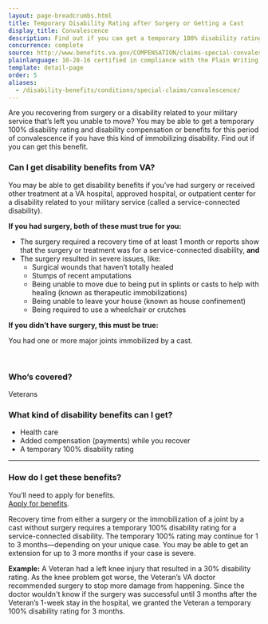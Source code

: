 ```yaml
---
layout: page-breadcrumbs.html
title: Temporary Disability Rating after Surgery or Getting a Cast
display_title: Convalescence
description: Find out if you can get a temporary 100% disability rating and VA convalescence pay (sometimes called "back pay") because of a surgery or service-connected disability that's left you unable to move.
concurrence: complete
source: http://www.benefits.va.gov/COMPENSATION/claims-special-convalescence.asp
plainlanguage: 10-28-16 certified in compliance with the Plain Writing Act
template: detail-page
order: 5
aliases:
  - /disability-benefits/conditions/special-claims/convalescence/
---
```


<div class="va-introtext">

Are you recovering from surgery or a disability related to your military service that’s left you unable to move? You may be able to get a temporary 100% disability rating and disability compensation or benefits for this period of convalescence if you have this kind of immobilizing  disability. Find out if you can get this benefit.

</div>


<div class="feature" markdown="1">

### Can I get disability benefits from VA?

You may be able to get disability benefits if you’ve had surgery or received other treatment at a VA hospital, approved hospital, or outpatient center for a disability related to your military service (called a service-connected disability).

**If you had surgery, both of these must true for you:**
  -	The surgery required a recovery time of at least 1 month or reports show that the surgery or treatment was for a service-connected disability, **and**
  -	The surgery resulted in severe issues, like:
      - Surgical wounds that haven’t totally healed
      - Stumps of recent amputations
      - Being unable to move due to being put in splints or casts to help with healing (known as therapeutic immobilizations)
      - Being unable to leave your house (known as house confinement)
      - Being required to use a wheelchair or crutches

**If you didn’t have surgery, this must be true:**

You had one or more major joints immobilized by a cast.


<br>

### Who’s covered?

Veterans
</div>

### What kind of disability benefits can I get?

-	Health care
- Added compensation (payments) while you recover
-	A temporary 100% disability rating

-----

### How do I get these benefits?

You’ll need to apply for benefits. <br>
[Apply for benefits](/disability/how-to-file-claim/).

Recovery time from either a surgery or the immobilization of a joint by a cast without surgery requires a temporary 100% disability rating for a service-connected disability. The temporary 100% rating may continue for 1 to 3 months—depending on your unique case. You may be able to get an extension for up to 3 more months if your case is severe.

**Example:** A Veteran had a left knee injury that resulted in a 30% disability rating. As the knee problem got worse, the Veteran’s VA doctor recommended surgery to stop more damage from happening. Since the doctor wouldn't know if the surgery was successful until 3 months after the Veteran’s 1-week stay in the hospital, we granted the Veteran a temporary 100% disability rating for 3 months.
